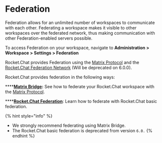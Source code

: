 # Federation

Federation allows for an unlimited number of workspaces to communicate with each other. Federating a workspace makes it visible to other workspaces over the federated network, thus making communication with other Federation-enabled servers possible.

To access Federation on your workspace, navigate to **Administration > Workspace > Settings > Federation**

Rocket.Chat provides Federation using the [Matrix Protocol](https://matrix.org/) and the [Rocket.Chat Federation Network](rocket.chat-federation) (Will be deprecated on 6.0.0).

Rocket.Chat provides federation in the following ways:

\*\*\*\*[**Matrix Bridge**](matrix-bridge/)**:** See how to federate your Rocket.Chat workspace with the [Matrix Protocol](https://matrix.org/).

\*\*\*\*[**Rocket.Chat Federation**](../../../rocket.chat-federation): Learn how to federate with Rocket.Chat basic federation.

{% hint style="info" %}
* We strongly recommend federating using Matrix Bridge.
* The Rocket.Chat basic federation is deprecated from version `6.0.`
{% endhint %}
